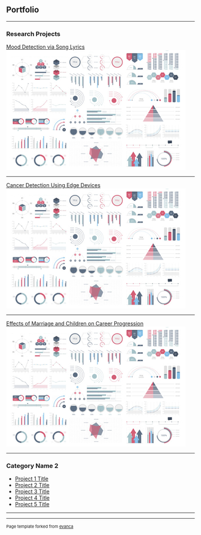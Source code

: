 ## Portfolio

---

### Research Projects

[Mood Detection via Song Lyrics](https://github.com/Merker56/Sentiment-Analysis-of-Songs-Lyrics)
<img src="images/dummy_thumbnail.jpg?raw=true"/>

---
[Cancer Detection Using Edge Devices](/pdf/sample_presentation.pdf)
<img src="images/dummy_thumbnail.jpg?raw=true"/>

---
[Effects of Marriage and Children on Career Progression](http://example.com/)
<img src="images/dummy_thumbnail.jpg?raw=true"/>

---

### Category Name 2

- [Project 1 Title](http://example.com/)
- [Project 2 Title](http://example.com/)
- [Project 3 Title](http://example.com/)
- [Project 4 Title](http://example.com/)
- [Project 5 Title](http://example.com/)

---




---
<p style="font-size:11px">Page template forked from <a href="https://github.com/evanca/quick-portfolio">evanca</a></p>
<!-- Remove above link if you don't want to attibute -->
